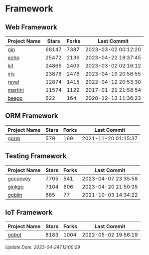 # Framework

## Web Framework
| Project Name | Stars | Forks | Last Commit |
| ------------ | ----- | ----- | ----------- |
| [gin](https://github.com/gin-gonic/gin) | 68147 | 7387 | 2023-03-02 00:12:20 |
| [echo](https://github.com/labstack/echo) | 25472 | 2136 | 2023-04-22 18:37:45 |
| [kit](https://github.com/go-kit/kit) | 24866 | 2409 | 2023-03-02 02:16:12 |
| [iris](https://github.com/kataras/iris) | 23876 | 2476 | 2023-04-19 20:56:55 |
| [revel](https://github.com/revel/revel) | 12874 | 1415 | 2022-04-12 20:53:30 |
| [martini](https://github.com/go-martini/martini) | 11574 | 1129 | 2017-01-21 21:58:54 |
| [beego](https://github.com/astaxie/beego) | 622 | 164 | 2020-12-13 11:36:23 |

## ORM Framework
| Project Name | Stars | Forks | Last Commit |
| ------------ | ----- | ----- | ----------- |
| [gorm](https://github.com/jinzhu/gorm) | 579 | 169 | 2021-11-20 01:15:37 |

## Testing Framework
| Project Name | Stars | Forks | Last Commit |
| ------------ | ----- | ----- | ----------- |
| [goconvey](https://github.com/smartystreets/goconvey) | 7705 | 541 | 2023-04-07 23:35:58 |
| [ginkgo](https://github.com/onsi/ginkgo) | 7104 | 606 | 2023-04-20 21:50:35 |
| [goblin](https://github.com/franela/goblin) | 885 | 77 | 2021-10-03 14:34:22 |

## IoT Framework
| Project Name | Stars | Forks | Last Commit |
| ------------ | ----- | ----- | ----------- |
| [gobot](https://github.com/hybridgroup/gobot) | 8183 | 1004 | 2022-05-02 19:56:19 |

*Update Date: 2023-04-24T12:00:29*